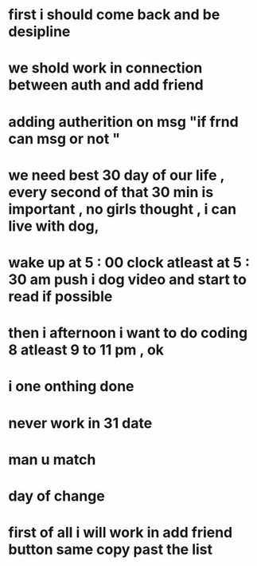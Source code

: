 <!-- Let's make a algorithm  -->
<!-- 200 days streak challange  -->
# first i should come back and be desipline 
# we shold work in connection between auth and add friend 
# adding autherition on msg "if frnd can msg or  not "
# we need best 30 day of our life , every second of that 30 min is important , no girls thought , i can live with dog, 
# wake up at 5 : 00 clock atleast at  5 : 30 am push i dog video and start to read if possible 
# then i afternoon i want to do coding 8 atleast  9 to 11 pm , ok 
# i one onthing done 
# never work in 31 date 
# man u match
# day of change 
# first of all i will work in add friend button same copy past the list 
